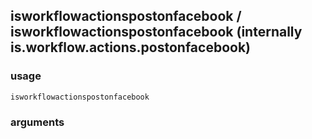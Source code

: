 
## isworkflowactionspostonfacebook / isworkflowactionspostonfacebook (internally is.workflow.actions.postonfacebook)


### usage
`isworkflowactionspostonfacebook `

### arguments

